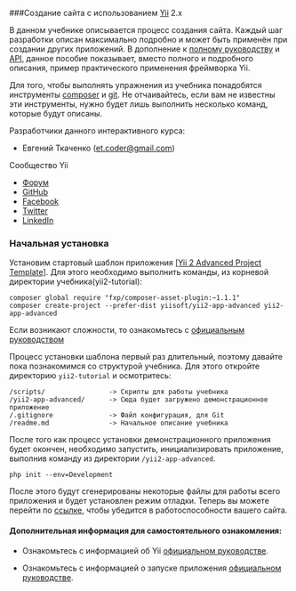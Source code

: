 ###Создание сайта с использованием <a href="http://www.yiiframework.com/" target="_blank">Yii</a> 2.x

В данном учебнике описывается процесс создания сайта. Каждый шаг разработки описан максимально подробно и может 
быть применён при создании других приложений. В дополнение к 
<a href="http://www.yiiframework.com/doc-2.0/guide-index.html" target="_blank">полному руководству</a>
и <a href="http://www.yiiframework.com/doc-2.0/index.html" target="_blank">API</a>, данное пособие показывает,
вместо полного и подробного описания, пример практического применения фреймворка Yii.

Для того, чтобы выполнять упражнения из учебника понадобятся инструменты 
<a href="https://getcomposer.org/" target="_blank">composer</a> и 
<a href="http://git-scm.com/" target="_blank">git</a>. Не отчаивайтесь, если вам не известны эти инструменты, 
нужно будет лишь выполнить несколько команд, которые будут описаны.

Разработчики данного интерактивного курса:
- Евгений Ткаченко (<et.coder@gmail.com>)

Сообщество Yii

- [Форум](http://www.yiiframework.com/forum/)
- [GitHub](https://github.com/yiisoft/yii2)
- [Facebook](https://www.facebook.com/groups/yiitalk/)
- [Twitter](https://twitter.com/yiiframework)
- [LinkedIn](https://www.linkedin.com/groups/yii-framework-1483367)
        
### Начальная установка

Установим стартовый шаблон приложения 
<a href="https://github.com/yiisoft/yii2-app-advanced" target="_blank">[Yii 2 Advanced Project Template]</a>.
Для этого необходимо выполнить команды, из корневой директории учебника(yii2-tutorial):

```
composer global require "fxp/composer-asset-plugin:~1.1.1"
composer create-project --prefer-dist yiisoft/yii2-app-advanced yii2-app-advanced
```

<p class="alert alert-info">
Если возникают сложности, то ознакомьтесь с 
<a href="https://github.com/yiisoft/yii2/blob/master/docs/guide-ru/start-installation.md" target="_blank">
официальным руководством</a>
</p>

Процесс установки шаблона первый раз длительный, поэтому давайте пока познакомимся со структурой учебника.
Для этого откройте директорию `yii2-tutorial` и осмотритесь:

```
/scripts/                -> Скрипты для работы учебника
/yii2-app-advanced/      -> Сюда будет загружено демонстрационное приложение
/.gitignore              -> Файл конфигурация, для Git
/readme.md               -> Начальное описание учебника
```

После того как процесс установки демонстрационного приложения будет окончен, необходимо запустить, инициализировать
приложение, выполнив команду из директории `/yii2-app-advanced`. 

```
php init --env=Development
```

После этого будут сгенерированы некоторые файлы для работы всего приложения и будет установлен режим отладки.
Теперь вы можете перейти по <a href="/yii2-app-advanced/frontend/web/" target="_blank">ссылке</a>, чтобы убедится в 
работоспособности вашего сайта.

#### Дополнительная информация для самостоятельного ознакомления:

- Ознакомьтесь с информацией об Yii
<a href="https://github.com/yiisoft/yii2/blob/master/docs/guide-ru/intro-yii.md" target="_blank">официальном
руководстве</a>.

- Ознакомьтесь с информацией о запуске приложения
<a href="https://github.com/yiisoft/yii2/blob/master/docs/guide-ru/start-workflow.md" target="_blank">официальном
руководстве</a>.
